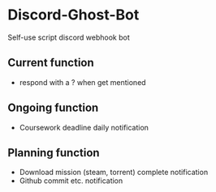 # Discord-Ghost-Bot

Self-use script discord webhook bot

## Current function

- respond with a ? when get mentioned

## Ongoing function

- Coursework deadline daily notification

## Planning function

- Download mission (steam, torrent) complete notification
- Github commit etc. notification
